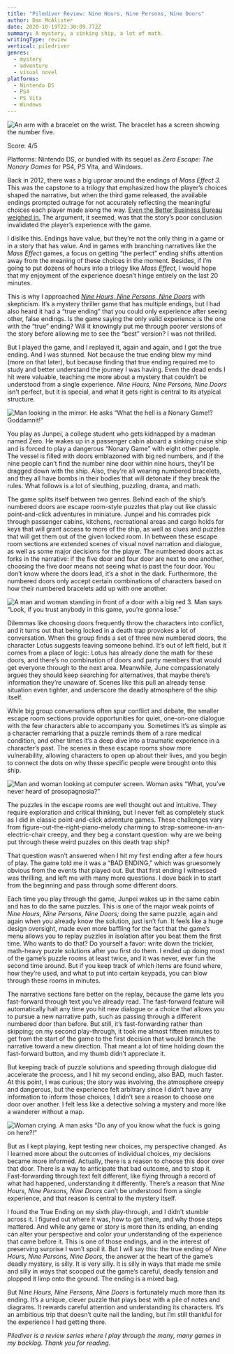 ```yaml
---
title: "Pilediver Review: Nine Hours, Nine Persons, Nine Doors"
author: Dan McAlister
date: 2020-10-19T22:30:09.772Z
summary: A mystery, a sinking ship, a lot of math.
writingType: review
vertical: piledriver
genres:
  - mystery
  - adventure
  - visual novel
platforms:
  - Nintendo DS
  - PS4
  - PS Vita
  - Windows
---
```

![An arm with a bracelet on the wrist. The bracelet has a screen showing the number five.](/static/img/ca038dc7-7251-44ee-b190-75680d3cb131.jpeg)

Score: 4/5

Platforms: Nintendo DS, or bundled with its sequel as *Zero Escape: The Nonary Games* for PS4, PS Vita, and Windows.

Back in 2012, there was a big uproar around the endings of *Mass Effect 3.* This was the capstone to a trilogy that emphasized how the player’s choices shaped the narrative, but when the third game released, the available  endings prompted outrage for not accurately reflecting the meaningful choices each player made along the way. [Even the Better Business Bureau weighed in.](https://www.gamespot.com/articles/mass-effect-3-falsely-advertised-says-bbb/1100-6371157/) The argument, it seemed, was that the story’s poor conclusion invalidated the player’s experience with the game. 

I dislike this. Endings have value, but they’re not the only thing in a game or in a story that has value. And in games with branching narratives like the *Mass Effect* games, a focus on getting “the perfect” ending shifts attention away from the meaning of these choices in the moment. Besides, if I’m going to put dozens of hours into a trilogy like *Mass Effect,* I would hope that my enjoyment of the experience doesn’t hinge entirely on the last 20 minutes.

This is why I approached *[Nine Hours, Nine Persons, Nine Doors](http://thenonarygames.com/overview/)* with skepticism. It’s a mystery thriller game that has multiple endings, but I had also heard it had a “true ending” that you could only experience after seeing other, false endings. Is the game saying the only valid experience is the one with the “true” ending? Will it knowingly put me through poorer versions of the story before allowing me to see the “best” version? I was not thrilled.

But I played the game, and I replayed it, again and again, and I got the true ending. And I was stunned. Not because the true ending blew my mind (more on that later), but because finding that true ending required me to study and better understand the journey I was having. Even the dead ends I hit were valuable, teaching me more about a mystery that couldn’t be understood from a single experience. *Nine Hours, Nine Persons, Nine Doors* isn’t perfect, but it is special, and what it gets right is central to its atypical structure. 

![Man looking in the mirror. He asks “What the hell is a Nonary Game!? Goddamnit!”](/static/img/1796c401-af72-4657-a9a6-e153a6a54484.jpeg "We were all thinking it.")

You play as Junpei, a college student who gets kidnapped by a madman named Zero. He wakes up in a passenger cabin aboard a sinking cruise ship and is forced to play a dangerous “Nonary Game” with eight other people. The vessel is filled with doors emblazoned with big red numbers, and if the nine people can’t find the number nine door within nine hours, they’ll be dragged down with the ship. Also, they’re all wearing numbered bracelets, and they all have bombs in their bodies that will detonate if they break the rules. What follows is a lot of sleuthing, puzzling, drama, and math. 

The game splits itself between two genres. Behind each of the ship’s numbered doors are escape room-style puzzles that play out like classic point-and-click adventures in miniature. Junpei and his comrades pick through passenger cabins, kitchens, recreational areas and cargo holds for keys that will grant access to more of the ship, as well as clues and puzzles that will get them out of the given locked room. In between these escape room sections are extended scenes of visual novel narration and dialogue, as well as some major decisions for the player. The numbered doors act as forks in the narrative: if the five door and four door are next to one another, choosing the five door means not seeing what is past the four door. You don’t know where the doors lead, it’s a shot in the dark. Furthermore, the numbered doors only accept certain combinations of characters based on how their numbered bracelets add up with one another.

![A man and woman standing in front of a door with a big red 3. Man says “Look, if you trust anybody in this game, you’re gonna lose.”](/static/img/aa9b502d-8a5e-4d6f-80a4-22cf4dd02828.jpeg "Go team!")

Dilemmas like choosing doors frequently throw the characters into conflict, and it turns out that being locked in a death trap provokes a lot of conversation. When the group finds a set of three new numbered doors, the character Lotus suggests leaving someone behind. It’s out of left field, but it comes from a place of logic: Lotus has already done the math for these doors, and there’s no combination of doors and party members that would get everyone through to the next area. Meanwhile, June compassionately argues they should keep searching for alternatives, that maybe there’s information they’re unaware of. Scenes like this pull an already tense situation even tighter, and underscore the deadly atmosphere of the ship itself. 

While big group conversations often spur conflict and debate, the smaller escape room sections provide opportunities for quiet, one-on-one dialogue with the few characters able to accompany you. Sometimes it’s as simple as a character remarking that a puzzle reminds them of a rare medical condition, and other times it’s a deep dive into a traumatic experience in a character’s past. The scenes in these escape rooms show more vulnerability, allowing characters to open up about their lives, and you begin to connect the dots on why these specific people were brought onto this ship.

![Man and woman looking at computer screen. Woman asks “What, you’ve never heard of prosopagnosia?”](/static/img/cf7c34df-e07b-40cf-bd9a-5d9e8b5f0eaa.jpeg "Why don’t the male characters dress like that? A mystery I never solved.")

The puzzles in the escape rooms are well thought out and intuitive. They require exploration and critical thinking, but I never felt as completely stuck as I did in classic point-and-click adventure games. These challenges vary from figure-out-the-right-piano-melody charming to strap-someone-in-an-electric-chair creepy, and they beg a constant question: why are we being put through these weird puzzles on this death trap ship?

That question wasn’t answered when I hit my first ending after a few hours of play. The game told me it was a “BAD ENDING,” which was gruesomely obvious from the events that played out. But that first ending I witnessed was thrilling, and left me with many more questions. I dove back in to start from the beginning and pass through some different doors. 

Each time you play through the game, Junpei wakes up in the same cabin and has to do the same puzzles. This is one of the major weak points of *Nine Hours, Nine Persons, Nine Doors;* doing the same puzzle, again and again when you already know the solution, just isn’t fun. It feels like a huge design oversight, made even more baffling for the fact that the game’s menu allows you to replay puzzles in isolation after you beat them the first time. Who wants to do that? Do yourself a favor: write down the trickier, math-heavy puzzle solutions after you first do them. I ended up doing most of the game’s puzzle rooms at least twice, and it was never, ever fun the second time around. But if you keep track of which items are found where, how they’re used, and what to put into certain keypads, you can blow through these rooms in minutes. 

The narrative sections fare better on the replay, because the game lets you fast-forward through text you’ve already read. The fast-forward feature will automatically halt any time you hit new dialogue or a choice that allows you to pursue a new narrative path, such as passing through a different numbered door than before. But still, it’s fast-forwarding rather than skipping; on my second play-through, it took me almost fifteen minutes to get from the start of the game to the first decision that would branch the narrative toward a new direction. That meant a lot of time holding down the fast-forward button, and my thumb didn’t appreciate it. 

But keeping track of puzzle solutions and speeding through dialogue did accelerate the process, and I hit my second ending, also BAD, much faster. At this point, I was curious; the story was involving, the atmosphere creepy and dangerous, but the experience felt arbitrary since I didn’t have any information to inform those choices, I didn’t see a reason to choose one door over another. I felt less like a detective solving a mystery and more like a wanderer without a map.

![Woman crying. A man asks “Do any of you know what the fuck is going on here?!”](/static/img/35fbf96c-9b30-4a72-9c13-6862b50f7060.jpeg "Junpei’s asking the right questions here.")

But as I kept playing, kept testing new choices, my perspective changed. As I learned more about the outcomes of individual choices, my decisions became more informed. Actually, there is a reason to choose this door over that door. There is a way to anticipate that bad outcome, and to stop it. Fast-forwarding through text felt different, like flying through a record of what had happened, understanding it differently. There’s a reason that *Nine Hours, Nine Persons, Nine Doors* can’t be understood from a single experience, and that reason is central to the mystery itself.

I found the True Ending on my sixth play-through, and I didn’t stumble across it. I figured out where it was, how to get there, and why those steps mattered. And while any game or story is more than its ending, an ending can alter your perspective and color your understanding of the experience that came before it. This is one of those endings, and in the interest of preserving surprise I won’t spoil it. But I will say this: the true ending of *Nine Hours, Nine Persons, Nine Doors,* the answer at the heart of the game’s deadly mystery, is silly. It is very silly. It is silly in ways that made me smile and silly in ways that scooped out the game’s careful, deadly tension and plopped it limp onto the ground. The ending is a mixed bag.

But *Nine Hours, Nine Persons, Nine Doors* is fortunately much more than its ending. It’s a unique, clever puzzle that plays best with a pile of notes and diagrams. It rewards careful attention and understanding its characters. It’s an ambitious trip that doesn’t quite nail the landing, but I’m still thankful for the experience I had getting there. 

*Pilediver is a review series where I play through the many, many games in my backlog. Thank you for reading.*
